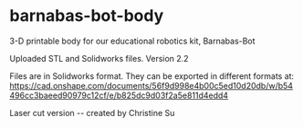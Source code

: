 # barnabas-bot-body
3-D printable body for our educational robotics kit, Barnabas-Bot

Uploaded STL and Solidworks files.  Version 2.2

Files are in Solidworks format.  They can be exported in different formats at: https://cad.onshape.com/documents/56f9d998e4b00c5ed10d20db/w/b54496cc3baeed90979c12cf/e/b825dc9d03f2a5e811d4edd4

Laser cut version -- created by Christine Su
